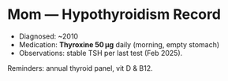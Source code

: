 # Mom — Hypothyroidism Record

- Diagnosed: ~2010  
- Medication: **Thyroxine 50 µg** daily (morning, empty stomach)
- Observations: stable TSH per last test (Feb 2025).

Reminders: annual thyroid panel, vit D & B12.
